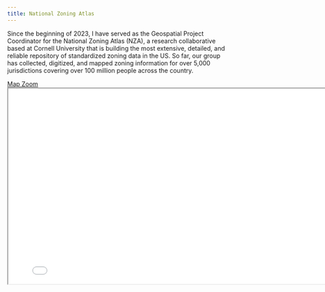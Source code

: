```yaml
---
title: National Zoning Atlas
---
```


Since the beginning of 2023, I have served as the Geospatial Project Coordinator for the National Zoning Atlas (NZA), a research collaborative based at Cornell University that is building the most extensive, detailed, and reliable repository of standardized zoning data in the US. So far, our group has collected, digitized, and mapped zoning information for over 5,000 jurisdictions covering over 100 million people across the country.

<link rel="stylesheet" href="https://cdnjs.cloudflare.com/ajax/libs/font-awesome/4.7.0/css/font-awesome.min.css">
<a href="https://zoningatlas.org/atlas" target="_blank">Map Zoom <i class="fa fa-external-link"></i></a>
<iframe
    width="800"
    height="450"
    src="[/holc_map.html](https://www.zoningatlas.org/atlas/?lat=39.72323&lng=-105.13175&zoom=9.962)" >
</iframe>
